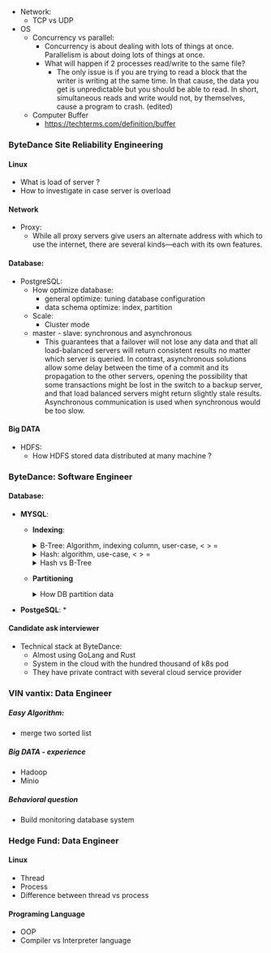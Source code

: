 * Network:
    * TCP vs UDP
* OS
    * Concurrency vs parallel:
        * Concurrency is about dealing with lots of things at once. Parallelism is about doing lots of things at once.
        * What will happen if 2 processes read/write to the same file?
            * The only issue is if you are trying to read a block that the writer is writing at the same time. In that
              cause, the data you get is unpredictable but you should be able to read. In short, simultaneous reads and
              write would not, by themselves, cause a program to crash.
              (edited)
    * Computer Buffer
        * https://techterms.com/definition/buffer

### ByteDance Site Reliability Engineering

#### Linux

* What is load of server ?
* How to investigate in case server is overload

#### Network

* Proxy:
    - While all proxy servers give users an alternate address with which to use the internet, there are several
      kinds—each with its own features.

#### Database:

* PostgreSQL:
    - How optimize database:
        - general optimize: tuning database configuration
        - data schema optimize: index, partition
    - Scale:
        - Cluster mode
    - master - slave: synchronous and asynchronous
        - This guarantees that a failover will not lose any data and that all load-balanced servers will return consistent results no matter which server is queried. In contrast, asynchronous solutions allow some delay between the time of a commit and its propagation to the other servers, opening the possibility that some transactions might be lost in the switch to a backup server, and that load balanced servers might return slightly stale results. Asynchronous communication is used when synchronous would be too slow.

#### Big DATA

* HDFS:
    - How HDFS stored data distributed at many machine ?

### ByteDance:  Software Engineer

#### Database:

+ **MYSQL**:
    + **Indexing**:
      <details>
      <summary>B-Tree: Algorithm, indexing column, user-case, < > = </summary>

        + B-Tree is a balanced tree: all branches of the tree have the same length.
        + [B- tree’s height should lie as low as possible, All the leaf nodes of the B-tree must be at the same level](https://www.geeksforgeeks.org/difference-between-b-tree-and-b-tree/)
        + How index work in this case: WHERE age = 5 and Where age > 5? The complexity to go to the next record?
            + [The MySQL optimizer will use the indexes where it thinks it is appropriate to do so](https://stackoverflow.com/questions/6747359/do-indexes-speed-up-greater-than-comparison-in-mysql)
        + As with other indexes on columns of InnoDB tables, a multi-valued index cannot be created with USING HASH;
          attempting to do so results in a warning: This storage engine does not support the HASH index algorithm,
          storage engine default was used instead. (USING BTREE is supported as usual.)
      </details>
      <details>
          <summary>Hash: algorithm, use-case, < > =</summary>
      </details>
      <details>
          <summary>Hash vs B-Tree</summary>
      </details>
    + **Partitioning**
      <details>
      <summary>How DB partition data</summary>

      </details>

* **PostgeSQL**:
    *

#### Candidate ask interviewer

* Technical stack at ByteDance:
    * Almost using GoLang and Rust
    * System in the cloud with the hundred thousand of k8s pod
    * They have private contract with several cloud service provider

### VIN vantix: Data Engineer

##### Easy Algorithm:

* merge two sorted list

##### Big DATA - experience

* Hadoop
* Minio

##### Behavioral question

* Build monitoring database system

### Hedge Fund: Data Engineer

#### Linux

* Thread
* Process
* Difference between thread vs process

#### Programing Language

* OOP
* Compiler vs Interpreter language
